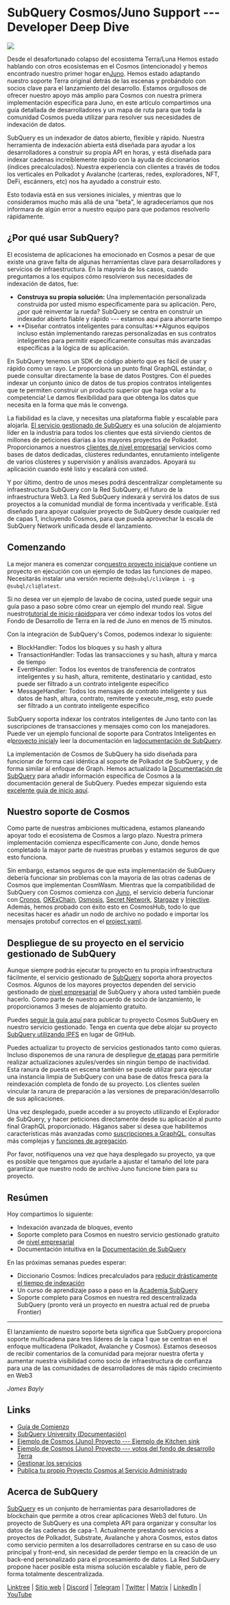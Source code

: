 # SubQuery Cosmos/Juno Support --- Developer Deep Dive

![](https://miro.medium.com/max/1400/0*29dsUJbyIb34mYkF)

Desde el desafortunado colapso del ecosistema Terra/Luna Hemos estado hablando con otros ecosistemas en el Cosmos (intencionado) y hemos encontrado nuestro primer hogar en[Juno](https://www.junonetwork.io/). Hemos estado adaptando nuestro soporte Terra original detrás de las escenas y probándolo con socios clave para el lanzamiento del desarrollo. Estamos orgullosos de ofrecer nuestro apoyo más amplio para Cosmos con nuestra primera implementación específica para Juno, en este artículo compartimos una guía detallada de desarrolladores y un mapa de ruta para que toda la comunidad Cosmos pueda utilizar para resolver sus necesidades de indexación de datos.

SubQuery es un indexador de datos abierto, flexible y rápido. Nuestra herramienta de indexación abierta está diseñada para ayudar a los desarrolladores a construir su propia API en horas, y está diseñada para indexar cadenas increíblemente rápido con la ayuda de diccionarios (índices precalculados). Nuestra experiencia con clientes a través de todos los verticales en Polkadot y Avalanche (carteras, redes, exploradores, NFT, DeFi, escánners, etc) nos ha ayudado a construir esto.

Esto todavía está en sus versiones iniciales, y mientras que lo consideramos mucho más allá de una "beta", le agradeceríamos que nos informara de algún error a nuestro equipo para que podamos resolverlo rápidamente.

## ¿Por qué usar SubQuery?

El ecosistema de aplicaciones ha emocionado en Cosmos a pesar de que existe una grave falta de algunas herramientas clave para desarrolladores y servicios de infraestructura. En la mayoría de los casos, cuando preguntamos a los equipos cómo resolvieron sus necesidades de indexación de datos, fue:

- **Construya su propia solución:** Una implementación personalizada construida por usted mismo específicamente para su aplicación. Pero, ¿por qué reinventar la rueda? SubQuery se centra en construir un indexador abierto fiable y rápido --- estamos aquí para ahorrarte tiempo
- **Diseñar contratos inteligentes para consultas:**Algunos equipos incluso están implementando rarezas personalizadas en sus contratos inteligentes para permitir específicamente consultas más avanzadas específicas a la lógica de su aplicación.

En SubQuery tenemos un SDK de código abierto que es fácil de usar y rápido como un rayo. Le proporciona un punto final GraphQL estándar, o puede consultar directamente la base de datos Postgres. Con él puedes indexar un conjunto único de datos de tus propios contratos inteligentes que te permiten construir un producto superior que haga volar a tu competencia! Le damos flexibilidad para que obtenga los datos que necesita en la forma que más le convenga.

La fiabilidad es la clave, y necesitas una plataforma fiable y escalable para alojarla. [El servicio gestionado de SubQuery](https://subquery.network/managedservices) es una solución de alojamiento líder en la industria para todos los clientes que está sirviendo cientos de millones de peticiones diarias a los mayores proyectos de Polkadot. Proporcionamos a nuestros [clientes de nivel empresarial](https://blog.subquery.network/blogs/20211228-enterprise-hosted.html) servicios como bases de datos dedicadas, clústeres redundantes, enrutamiento inteligente de varios clústeres y supervisión y análisis avanzados. Apoyará su aplicación cuando esté listo y escalará con usted.

Y por último, dentro de unos meses podrá descentralizar completamente su infraestructura SubQuery con la Red SubQuery, el futuro de la infraestructura Web3. La Red SubQuery indexará y servirá los datos de sus proyectos a la comunidad mundial de forma incentivada y verificable. Está diseñado para apoyar cualquier proyecto de SubQuery desde cualquier red de capas 1, incluyendo Cosmos, para que pueda aprovechar la escala de SubQuery Network unificada desde el lanzamiento.

## Comenzando

La mejor manera es comenzar con[nuestro proyecto inicial](https://github.com/subquery/juno-subql-starter)que contiene un proyecto en ejecución con un ejemplo de todas las funciones de mapeo. Necesitarás instalar una versión reciente de`@subql/cli`vía`npm i -g @subql/cli@latest`.

Si no desea ver un ejemplo de lavabo de cocina, usted puede seguir una guía paso a paso sobre cómo crear un ejemplo del mundo real. Sigue nuestro[tutorial de inicio rápido](https://doc.subquery.network/quickstart/quickstart-cosmos.html)para ver cómo indexar todos los votos del Fondo de Desarrollo de Terra en la red de Juno en menos de 15 minutos.

Con la integración de SubQuery's Comos, podemos indexar lo siguiente:

- BlockHandler: Todos los bloques y su hash y altura
- TransactionHandler: Todas las transacciones y su hash, altura y marca de tiempo
- EventHandler: Todos los eventos de transferencia de contratos inteligentes y su hash, altura, remitente, destinatario y cantidad, esto puede ser filtrado a un contrato inteligente específico
- MessageHandler: Todos los mensajes de contrato inteligente y sus datos de hash, altura, contrato, remitente y execute_msg, esto puede ser filtrado a un contrato inteligente específico

SubQuery soporta indexar los contratos inteligentes de Juno tanto con las suscripciones de transacciones y mensajes como con los manejadores. Puede ver un ejemplo funcional de soporte para Contratos Inteligentes en el[proyecto inicial](https://github.com/subquery/juno-subql-starter)y leer la documentación en la[documentación de SubQuery](http://doc.subquery.network/build/manifest.html#mapping-handlers-and-filters).

La implementación de Cosmos de SubQuery ha sido diseñada para funcionar de forma casi idéntica al soporte de Polkadot de SubQuery, y de forma similar al enfoque de Graph. Hemos actualizado la [Documentación de SubQuery](https://doc.subquery.network/) para añadir información específica de Cosmos a la documentación general de SubQuery. Puedes empezar siguiendo esta [excelente guía de inicio aquí](https://doc.subquery.network/quickstart/quickstart-cosmos.html).

## Nuestro soporte de Cosmos

Como parte de nuestras ambiciones multicadena, estamos planeando apoyar todo el ecosistema de Cosmos a largo plazo. Nuestra primera implementación comienza específicamente con Juno, donde hemos completado la mayor parte de nuestras pruebas y estamos seguros de que esto funciona.

Sin embargo, estamos seguros de que esta implementación de SubQuery debería funcionar sin problemas con la mayoría de las otras cadenas de Cosmos que implementan CosmWasm. Mientras que la compatibilidad de SubQuery con Cosmos comienza con [Juno](https://www.junonetwork.io/), el servicio debería funcionar con [Cronos](https://cronos.org/), [OKExChain](https://www.okex.com/), [Osmosis](https://osmosis.zone/), [Secret Network](https://scrt.network/), [Stargaze](https://stargaze.zone/) y [Injective](https://injective.com/). Además, hemos probado con éxito esto en CosmosHub, todo lo que necesitas hacer es añadir un nodo de archivo no podado e importar los mensajes protobuf correctos en el [project.yaml](https://github.com/subquery/juno-subql-starter/blob/a177837a36c86fda8fb2bdbd7a83bb408c89d4bd/project.yaml#L24).

## Despliegue de su proyecto en el servicio gestionado de SubQuery

Aunque siempre podrás ejecutar tu proyecto en tu propia infraestructura fácilmente, el servicio gestionado de [SubQuery](https://subquery.network/managedservices) soporta ahora proyectos Cosmos. Algunos de los mayores proyectos dependen del servicio gestionado de [nivel empresarial](https://blog.subquery.network/blogs/20211228-enterprise-hosted.html) de SubQuery y ahora usted también puede hacerlo. Como parte de nuestro acuerdo de socio de lanzamiento, le proporcionamos 3 meses de alojamiento gratuito.

Puedes [seguir la guía aquí](https://doc.subquery.network/run_publish/publish.html) para publicar tu proyecto Cosmos SubQuery en nuestro servicio gestionado. Tenga en cuenta que debe alojar su proyecto [SubQuery utilizando IPFS](https://university.subquery.network/run_publish/publish.html) en lugar de GitHub.

Puedes actualizar tu proyecto de servicios gestionados tanto como quieras. Incluso disponemos de una ranura de despliegue [de etapas](https://blog.subquery.network/blogs/20210604-Deployment-Slots-are-here-for-SubQuery-Projects.html) para permitirle realizar actualizaciones azules/verdes sin ningún tiempo de inactividad. Esta ranura de puesta en escena también se puede utilizar para ejecutar una instancia limpia de SubQuery con una base de datos fresca para la reindexación completa de fondo de su proyecto. Los clientes suelen vincular la ranura de preparación a las versiones de preparación/desarrollo de sus aplicaciones.

Una vez desplegado, puede acceder a su proyecto utilizando el Explorador de SubQuery, y hacer peticiones directamente desde su aplicación al punto final GraphQL proporcionado. Háganos saber si desea que habilitemos características más avanzadas como [suscripciones a GraphQL](https://university.subquery.network/run_publish/subscription.html), consultas más complejas y [funciones de agregación](https://university.subquery.network/run_publish/aggregate.html).

Por favor, notifíquenos una vez que haya desplegado su proyecto, ya que es posible que tengamos que ayudarle a ajustar el tamaño del lote para garantizar que nuestro nodo de archivo Juno funcione bien para su proyecto.

## Resúmen

Hoy compartimos lo siguiente:

- Indexación avanzada de bloques, evento
- Soporte completo para Cosmos en nuestro servicio gestionado gratuito de [nivel empresarial](https://blog.subquery.network/blogs/20211228-enterprise-hosted.html)
- Documentación intuitiva en la [Documentación de SubQuery](https://doc.subquery.network/)

En las próximas semanas puedes esperar:

- Diccionario Cosmos: Índices precalculados para [reducir drásticamente el tiempo de indexación](https://blog.subquery.network/blogs/20210630-SubQuery-Just-Got-a-lot-Faster-with-the-Dictionary.html)
- Un curso de aprendizaje paso a paso en la [Academia SubQuery](https://blog.subquery.network/blogs/20211018-subquery-launches-the-subquery-academy.html)
- Soporte completo para Cosmos en nuestra red descentralizada SubQuery (pronto verá un proyecto en nuestra actual red de prueba Frontier)

---

El lanzamiento de nuestro soporte beta significa que SubQuery proporciona soporte multicadena para tres líderes de la capa 1 que se centran en el enfoque multicadena (Polkadot, Avalanche y Cosmos). Estamos deseosos de recibir comentarios de la comunidad para mejorar nuestra oferta y aumentar nuestra visibilidad como socio de infraestructura de confianza para una de las comunidades de desarrolladores de más rápido crecimiento en Web3

*James Bayly*

## Links

- [Guía de Comienzo](https://doc.subquery.network/quickstart/quickstart-cosmos.html)
- [SubQuery University (Documentación)](https://doc.subquery.network/)
- [Ejemplo de Cosmos (Juno) Proyecto --- Ejemplo de Kitchen sink](https://github.com/subquery/juno-subql-starter)
- [Ejemplo de Cosmos (Juno) Proyecto --- votos del fondo de desarrollo Terra](https://github.com/jamesbayly/juno-terra-developer-fund-votes)
- [Gestionar los servicios](https://explorer.subquery.network/)
- [Publica tu propio Proyecto Cosmos al Servicio Administrado](https://project.subquery.network/)

## Acerca de SubQuery

[SubQuery](https://subquery.network/) es un conjunto de herramientas para desarrolladores de blockchain que permite a otros crear aplicaciones Web3 del futuro. Un proyecto de SubQuery es una completa API para organizar y consultar los datos de las cadenas de capa-1. Actualmente prestando servicios a proyectos de Polkadot, Substrate, Avalanche y ahora Cosmos, estos datos como servicio permiten a los desarrolladores centrarse en su caso de uso principal y front-end, sin necesidad de perder tiempo en la creación de un back-end personalizado para el procesamiento de datos. La Red SubQuery propone hacer posible esta misma solución escalable y fiable, pero de forma totalmente descentralizada.

[Linktree](https://linktr.ee/subquerynetwork) | [Sitio web](https://subquery.network/) | [Discord](https://discord.com/invite/78zg8aBSMG) | [Telegram](https://t.me/subquerynetwork) | [Twitter](https://twitter.com/subquerynetwork) | [Matrix](https://matrix.to/#/#subquery:matrix.org) | [LinkedIn](https://www.linkedin.com/company/subquery) | [YouTube](https://www.youtube.com/channel/UCi1a6NUUjegcLHDFLr7CqLw)
